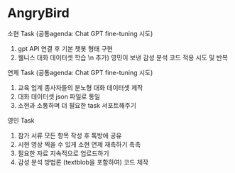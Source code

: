 # AngryBird

소현 Task (공통agenda: Chat GPT fine-tuning 시도)
1) gpt API 연결 후 기본 챗봇 형태 구현
2) 웰니스 대화 데이터셋 학습 \n
추가) 영민이 보낸 감성 분석 코드 적용 시도 및 반복


연제 Task (공통agenda: Chat GPT fine-tuning 시도)
1) 교육 업계 종사자들의 분노형 대화 데이터셋 제작
2) 대화 데이터셋 json 파일로 통일
3) 소현과 소통하며 더 필요한 task 서포트해주기


영민 Task
1) 참가 서류 모든 항목 작성 후 톡방에 공유
2) 시현 영상 찍을 수 있게 소현 연제 재촉하기 촉촉 
3) 필요한 자료 지속적으로 업로드하기
4) 감성 분석 방법론 (textblob을 포함하여) 코드 제작

